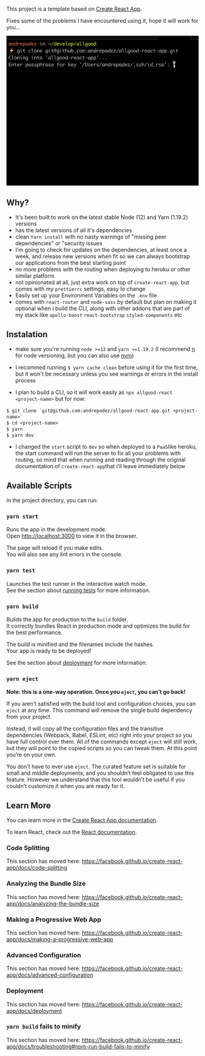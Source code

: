 This project is a template based on [Create React App](https://github.com/facebook/create-react-app).

Fixes some of the problems I have encountered using it, hope it will work for you...

![](allgood-install.gif)

## Why?

- It's been built to work on the latest stable Node (12) and Yarn (1.19.2) versions
- has the latest versions of all it's dependencies
- clean `Yarn install` with no nasty warnings of "missing peer dependencies" or "security issues
- I'm going to check for updates on the dependencies, at least once a week, and release new versions when fit so we can always bootstrap our applications from the best starting point
- no more problems with the routing when deploying to heroku or other similar platform
- not opinionated at all, just extra work on top of `create-react-app`, but comes with my `prettierrc` settings, easy to change
- Easily set up your Environment Variables on the `.env` file
- comes with `react-router` and `node-sass` by default but plan on making it optional when i build the CLI, along with other addons that are part of my stack like `apollo-boost` `react-bootstrap` `styled-components` etc

## Instalation

- make sure you're running `node >=12` and `yarn >=1.19.2` (I recommend [n](https://www.npmjs.com/package/n) for node versioning, but you can also use [nvm](https://github.com/nvm-sh/nvm))
- I recommed running `$ yarn cache clean` before using it for the first time, but it won't be necessary unless you see warnings or errors in the install process

- I plan to build a CLI, so it will work easily as `npx allgood-react <project-name>` but for now:

```
$ git clone `git@github.com:andrepadez/allgood-react-app.git <project-name>`
$ cd <project-name>
$ yarn
$ yarn dev
```

- I changed the `start` script to `dev` so when deployed to a `PaaS`like heroku, the start command will run the server to fix all your problems with routing, so mind that when running and reading through the original documentation of `create-react-app`that i'll leave immediately below

## Available Scripts

In the project directory, you can run:

### `yarn start`

Runs the app in the development mode.<br />
Open [http://localhost:3000](http://localhost:3000) to view it in the browser.

The page will reload if you make edits.<br />
You will also see any lint errors in the console.

### `yarn test`

Launches the test runner in the interactive watch mode.<br />
See the section about [running tests](https://facebook.github.io/create-react-app/docs/running-tests) for more information.

### `yarn build`

Builds the app for production to the `build` folder.<br />
It correctly bundles React in production mode and optimizes the build for the best performance.

The build is minified and the filenames include the hashes.<br />
Your app is ready to be deployed!

See the section about [deployment](https://facebook.github.io/create-react-app/docs/deployment) for more information.

### `yarn eject`

**Note: this is a one-way operation. Once you `eject`, you can’t go back!**

If you aren’t satisfied with the build tool and configuration choices, you can `eject` at any time. This command will remove the single build dependency from your project.

Instead, it will copy all the configuration files and the transitive dependencies (Webpack, Babel, ESLint, etc) right into your project so you have full control over them. All of the commands except `eject` will still work, but they will point to the copied scripts so you can tweak them. At this point you’re on your own.

You don’t have to ever use `eject`. The curated feature set is suitable for small and middle deployments, and you shouldn’t feel obligated to use this feature. However we understand that this tool wouldn’t be useful if you couldn’t customize it when you are ready for it.

## Learn More

You can learn more in the [Create React App documentation](https://facebook.github.io/create-react-app/docs/getting-started).

To learn React, check out the [React documentation](https://reactjs.org/).

### Code Splitting

This section has moved here: https://facebook.github.io/create-react-app/docs/code-splitting

### Analyzing the Bundle Size

This section has moved here: https://facebook.github.io/create-react-app/docs/analyzing-the-bundle-size

### Making a Progressive Web App

This section has moved here: https://facebook.github.io/create-react-app/docs/making-a-progressive-web-app

### Advanced Configuration

This section has moved here: https://facebook.github.io/create-react-app/docs/advanced-configuration

### Deployment

This section has moved here: https://facebook.github.io/create-react-app/docs/deployment

### `yarn build` fails to minify

This section has moved here: https://facebook.github.io/create-react-app/docs/troubleshooting#npm-run-build-fails-to-minify
